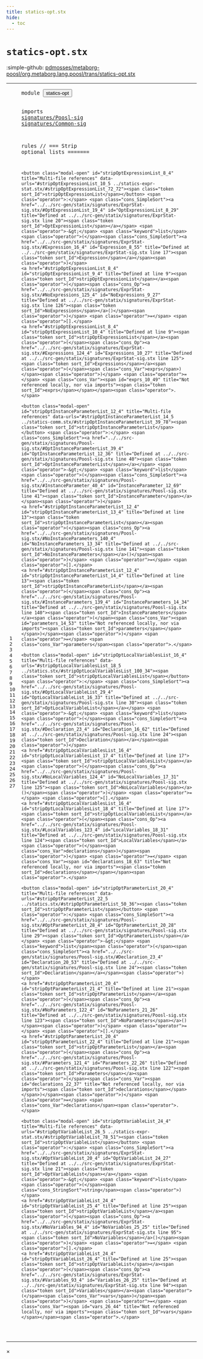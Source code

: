 ```yaml
---
title: statics-opt.stx
hide:
  - toc
---
```


# `statics-opt.stx`

:simple-github: [pdmosses/metaborg-poosl/org.metaborg.lang.poosl/trans/statics-opt.stx]

[pdmosses/metaborg-poosl/org.metaborg.lang.poosl/trans/statics-opt.stx]: https://github.com/pdmosses/metaborg-poosl/blob/master/org.metaborg.lang.poosl/trans/statics-opt.stx "The source file on GitHub"

<div class="stx"><table class="highlighttable"><tbody><tr><td class="linenos"><div class="linenodiv"><pre><span></span>1
2
3
4
5
6
7
8
9
10
11
12
13
14
15
16
17
18
19
20
21
22
23
24
25
26
27
</pre></div></td>
<td class="code"><pre><code><span class="keyword">module</span> <button class="modal-open" id="statics-opt_0_7" title="Multi-file references" data-urls="../statics-comm.stx/#statics-opt_6_5 ../statics-expr-stat.stx/#statics-opt_6_5 ../statics.stx/#statics-opt_9_5"><span class="token sort_Id">statics-opt</span></button>

<span class="keyword">imports</span>
    <a href="../../src-gen/statix/signatures/Poosl-sig.stx/#signatures/Poosl-sig_0_7" id="signatures/Poosl-sig_3_4" title="Defined at ../../src-gen/statix/signatures/Poosl-sig.stx line 1"><span class="token sort_Id">signatures/Poosl-sig</span></a>
    <a href="../../src-gen/statix/signatures/Common-sig.stx/#signatures/Common-sig_0_7" id="signatures/Common-sig_4_4" title="Defined at ../../src-gen/statix/signatures/Common-sig.stx line 1"><span class="token sort_Id">signatures/Common-sig</span></a>

<span class="keyword">rules</span>   <span class="layout">// === Strip optional lists =======</span>

    <button class="modal-open" id="stripOptExpressionList_8_4" title="Multi-file references" data-urls="#stripOptExpressionList_10_5 ../statics-expr-stat.stx/#stripOptExpressionList_72_72"><span class="token sort_Id">stripOptExpressionList</span></button> <span class="operator">:</span> <span class="cons_SimpleSort"><a href="../../src-gen/statix/signatures/ExprStat-sig.stx/#OptExpressionList_19_4" id="OptExpressionList_8_29" title="Defined at ../../src-gen/statix/signatures/ExprStat-sig.stx line 20"><span class="token sort_Id">OptExpressionList</span></a></span> <span class="operator">-&gt;</span> <span class="keyword">list</span><span class="operator">(</span><span class="cons_SimpleSort"><a href="../../src-gen/statix/signatures/ExprStat-sig.stx/#Expression_16_4" id="Expression_8_55" title="Defined at ../../src-gen/statix/signatures/ExprStat-sig.stx line 17"><span class="token sort_Id">Expression</span></a></span><span class="operator">)</span>
    <a href="#stripOptExpressionList_8_4" id="stripOptExpressionList_9_4" title="Defined at line 9"><span class="token sort_Id">stripOptExpressionList</span></a><span class="operator">(</span><span class="cons_Op"><a href="../../src-gen/statix/signatures/ExprStat-sig.stx/#NoExpressions_125_4" id="NoExpressions_9_27" title="Defined at ../../src-gen/statix/signatures/ExprStat-sig.stx line 126"><span class="token sort_Id">NoExpressions</span></a>()</span><span class="operator">)</span> <span class="operator">=</span> <span class="operator">[].</span>
    <a href="#stripOptExpressionList_8_4" id="stripOptExpressionList_10_4" title="Defined at line 9"><span class="token sort_Id">stripOptExpressionList</span></a><span class="operator">(</span><span class="cons_Op"><a href="../../src-gen/statix/signatures/ExprStat-sig.stx/#Expressions_124_4" id="Expressions_10_27" title="Defined at ../../src-gen/statix/signatures/ExprStat-sig.stx line 125"><span class="token sort_Id">Expressions</span></a><span class="operator">(</span><span class="cons_Var">exprs</span>)</span><span class="operator">)</span> <span class="operator">=</span> <span class="cons_Var"><span id="exprs_10_49" title="Not referenced locally, nor via imports"><span class="token sort_Id">exprs</span></span></span><span class="operator">.</span>

    <button class="modal-open" id="stripOptInstanceParameterList_12_4" title="Multi-file references" data-urls="#stripOptInstanceParameterList_14_5 ../statics-comm.stx/#stripOptInstanceParameterList_39_78"><span class="token sort_Id">stripOptInstanceParameterList</span></button> <span class="operator">:</span> <span class="cons_SimpleSort"><a href="../../src-gen/statix/signatures/Poosl-sig.stx/#OptInstanceParameterList_39_4" id="OptInstanceParameterList_12_36" title="Defined at ../../src-gen/statix/signatures/Poosl-sig.stx line 40"><span class="token sort_Id">OptInstanceParameterList</span></a></span> <span class="operator">-&gt;</span> <span class="keyword">list</span><span class="operator">(</span><span class="cons_SimpleSort"><a href="../../src-gen/statix/signatures/Poosl-sig.stx/#InstanceParameter_40_4" id="InstanceParameter_12_69" title="Defined at ../../src-gen/statix/signatures/Poosl-sig.stx line 41"><span class="token sort_Id">InstanceParameter</span></a></span><span class="operator">)</span>
    <a href="#stripOptInstanceParameterList_12_4" id="stripOptInstanceParameterList_13_4" title="Defined at line 13"><span class="token sort_Id">stripOptInstanceParameterList</span></a><span class="operator">(</span><span class="cons_Op"><a href="../../src-gen/statix/signatures/Poosl-sig.stx/#NoInstanceParameters_140_4" id="NoInstanceParameters_13_34" title="Defined at ../../src-gen/statix/signatures/Poosl-sig.stx line 141"><span class="token sort_Id">NoInstanceParameters</span></a>()</span><span class="operator">)</span> <span class="operator">=</span> <span class="operator">[].</span>
    <a href="#stripOptInstanceParameterList_12_4" id="stripOptInstanceParameterList_14_4" title="Defined at line 13"><span class="token sort_Id">stripOptInstanceParameterList</span></a><span class="operator">(</span><span class="cons_Op"><a href="../../src-gen/statix/signatures/Poosl-sig.stx/#InstanceParameters_139_4" id="InstanceParameters_14_34" title="Defined at ../../src-gen/statix/signatures/Poosl-sig.stx line 140"><span class="token sort_Id">InstanceParameters</span></a><span class="operator">(</span><span class="cons_Var"><span id="parameters_14_53" title="Not referenced locally, nor via imports"><span class="token sort_Id">parameters</span></span></span>)</span><span class="operator">)</span> <span class="operator">=</span> <span class="cons_Var">parameters</span><span class="operator">.</span>

    <button class="modal-open" id="stripOptLocalVariablesList_16_4" title="Multi-file references" data-urls="#stripOptLocalVariablesList_18_5 ../statics.stx/#stripOptLocalVariablesList_100_34"><span class="token sort_Id">stripOptLocalVariablesList</span></button> <span class="operator">:</span> <span class="cons_SimpleSort"><a href="../../src-gen/statix/signatures/Poosl-sig.stx/#OptLocalVariableList_29_4" id="OptLocalVariableList_16_33" title="Defined at ../../src-gen/statix/signatures/Poosl-sig.stx line 30"><span class="token sort_Id">OptLocalVariableList</span></a></span> <span class="operator">-&gt;</span> <span class="keyword">list</span><span class="operator">(</span><span class="cons_SimpleSort"><a href="../../src-gen/statix/signatures/Poosl-sig.stx/#Declaration_23_4" id="Declaration_16_62" title="Defined at ../../src-gen/statix/signatures/Poosl-sig.stx line 24"><span class="token sort_Id">Declaration</span></a></span><span class="operator">)</span>
    <a href="#stripOptLocalVariablesList_16_4" id="stripOptLocalVariablesList_17_4" title="Defined at line 17"><span class="token sort_Id">stripOptLocalVariablesList</span></a><span class="operator">(</span><span class="cons_Op"><a href="../../src-gen/statix/signatures/Poosl-sig.stx/#NoLocalVariables_124_4" id="NoLocalVariables_17_31" title="Defined at ../../src-gen/statix/signatures/Poosl-sig.stx line 125"><span class="token sort_Id">NoLocalVariables</span></a>()</span><span class="operator">)</span> <span class="operator">=</span> <span class="operator">[].</span>
    <a href="#stripOptLocalVariablesList_16_4" id="stripOptLocalVariablesList_18_4" title="Defined at line 17"><span class="token sort_Id">stripOptLocalVariablesList</span></a><span class="operator">(</span><span class="cons_Op"><a href="../../src-gen/statix/signatures/Poosl-sig.stx/#LocalVariables_123_4" id="LocalVariables_18_31" title="Defined at ../../src-gen/statix/signatures/Poosl-sig.stx line 124"><span class="token sort_Id">LocalVariables</span></a><span class="operator">(</span><span class="cons_Var">declarations</span>)</span><span class="operator">)</span> <span class="operator">=</span> <span class="cons_Var"><span id="declarations_18_63" title="Not referenced locally, nor via imports"><span class="token sort_Id">declarations</span></span></span><span class="operator">.</span>

    <button class="modal-open" id="stripOptParameterList_20_4" title="Multi-file references" data-urls="#stripOptParameterList_22_5 ../statics.stx/#stripOptParameterList_50_36"><span class="token sort_Id">stripOptParameterList</span></button> <span class="operator">:</span> <span class="cons_SimpleSort"><a href="../../src-gen/statix/signatures/Poosl-sig.stx/#OptParameterList_28_4" id="OptParameterList_20_28" title="Defined at ../../src-gen/statix/signatures/Poosl-sig.stx line 29"><span class="token sort_Id">OptParameterList</span></a></span> <span class="operator">-&gt;</span> <span class="keyword">list</span><span class="operator">(</span><span class="cons_SimpleSort"><a href="../../src-gen/statix/signatures/Poosl-sig.stx/#Declaration_23_4" id="Declaration_20_53" title="Defined at ../../src-gen/statix/signatures/Poosl-sig.stx line 24"><span class="token sort_Id">Declaration</span></a></span><span class="operator">)</span>
    <a href="#stripOptParameterList_20_4" id="stripOptParameterList_21_4" title="Defined at line 21"><span class="token sort_Id">stripOptParameterList</span></a><span class="operator">(</span><span class="cons_Op"><a href="../../src-gen/statix/signatures/Poosl-sig.stx/#NoParameters_122_4" id="NoParameters_21_26" title="Defined at ../../src-gen/statix/signatures/Poosl-sig.stx line 123"><span class="token sort_Id">NoParameters</span></a>()</span><span class="operator">)</span> <span class="operator">=</span> <span class="operator">[].</span>
    <a href="#stripOptParameterList_20_4" id="stripOptParameterList_22_4" title="Defined at line 21"><span class="token sort_Id">stripOptParameterList</span></a><span class="operator">(</span><span class="cons_Op"><a href="../../src-gen/statix/signatures/Poosl-sig.stx/#Parameters_121_4" id="Parameters_22_26" title="Defined at ../../src-gen/statix/signatures/Poosl-sig.stx line 122"><span class="token sort_Id">Parameters</span></a><span class="operator">(</span><span class="cons_Var"><span id="declarations_22_37" title="Not referenced locally, nor via imports"><span class="token sort_Id">declarations</span></span></span>)</span><span class="operator">)</span> <span class="operator">=</span> <span class="cons_Var">declarations</span><span class="operator">.</span>

    <button class="modal-open" id="stripOptVariableList_24_4" title="Multi-file references" data-urls="#stripOptVariableList_26_5 ../statics-expr-stat.stx/#stripOptVariableList_78_51"><span class="token sort_Id">stripOptVariableList</span></button> <span class="operator">:</span> <span class="cons_SimpleSort"><a href="../../src-gen/statix/signatures/ExprStat-sig.stx/#OptVariableList_20_4" id="OptVariableList_24_27" title="Defined at ../../src-gen/statix/signatures/ExprStat-sig.stx line 21"><span class="token sort_Id">OptVariableList</span></a></span> <span class="operator">-&gt;</span> <span class="keyword">list</span><span class="operator">(</span><span class="cons_StringSort">string</span><span class="operator">)</span>
    <a href="#stripOptVariableList_24_4" id="stripOptVariableList_25_4" title="Defined at line 25"><span class="token sort_Id">stripOptVariableList</span></a><span class="operator">(</span><span class="cons_Op"><a href="../../src-gen/statix/signatures/ExprStat-sig.stx/#NoVariables_94_4" id="NoVariables_25_25" title="Defined at ../../src-gen/statix/signatures/ExprStat-sig.stx line 95"><span class="token sort_Id">NoVariables</span></a>()</span><span class="operator">)</span> <span class="operator">=</span> <span class="operator">[].</span>
    <a href="#stripOptVariableList_24_4" id="stripOptVariableList_26_4" title="Defined at line 25"><span class="token sort_Id">stripOptVariableList</span></a><span class="operator">(</span><span class="cons_Op"><a href="../../src-gen/statix/signatures/ExprStat-sig.stx/#Variables_93_4" id="Variables_26_25" title="Defined at ../../src-gen/statix/signatures/ExprStat-sig.stx line 94"><span class="token sort_Id">Variables</span></a><span class="operator">(</span><span class="cons_Var">vars</span>)</span><span class="operator">)</span> <span class="operator">=</span> <span class="cons_Var"><span id="vars_26_44" title="Not referenced locally, nor via imports"><span class="token sort_Id">vars</span></span></span><span class="operator">.</span>

</code></pre></td></tr></tbody></table></div>

<div id="modal">
  <div id="modal-content">
    <span id="modal-close">&times;</span>
    <h2 id="modal-h2"></h2>
    <p  id="modal-p"></p>
    <ul id="modal-ul"></ul>
  </div>
</div>
